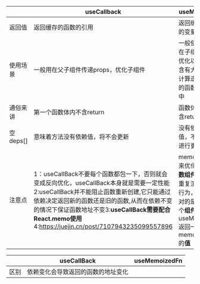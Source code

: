 
|  |  useCallback|useMemo  |
|--|--|--|
| 返回值|返回缓存的函数的引用  |返回缓存的变量 |
| 使用场景|一般用在父子组件传递props，优化子组件 |一般使用在子组件优化以及含有大量计算逻辑的函数体中|
|通俗来讲|第一个函数体内不含return|函数体内含return|
|空deps[]|意味着方法没有依赖值，将不会更新|没有依赖值，不会进行更新|
|注意点|1：useCallBack不要每个函数都包一下，否则就会变成反向优化，useCallBack本身就是需要一定性能2:useCallBack并不能阻止函数重新创建,它只能通过依赖决定返回新的函数还是旧的函数,从而在依赖不变的情况下保证函数地址不变3:**useCallBack需要配合React.memo使用**4:https://juejin.cn/post/7107943235099557896|memo用来优化**函数组件**的重复渲染行为，针对的是一个**组件**useMemo返回一个memoized的**值** |
 
|  | useCallBack |useMemoizedFn |
|--|--|--|
|区别|依赖变化会导致返回的函数的地址变化 | |

<!--stackedit_data:
eyJoaXN0b3J5IjpbMjQ4NDU2MzQwLC0xNzUxMjUzNDQyLC0yMj
g1MTI0MTIsLTY4ODc3MDAwMSwtNTE0NTI4NDc5LDExODM3OTE0
ODNdfQ==
-->